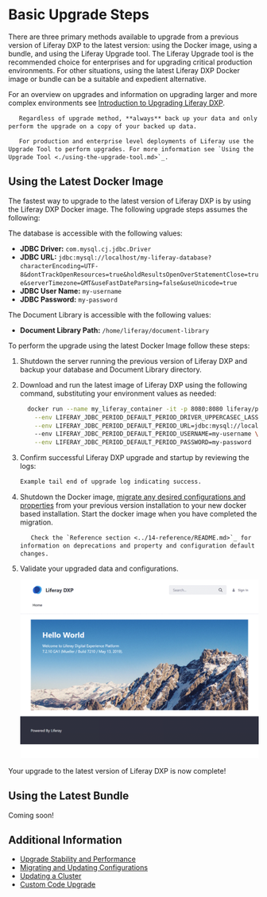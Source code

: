 # Basic Upgrade Steps

There are three primary methods available to upgrade from a previous version of Liferay DXP to the latest version: using the Docker image, using a bundle, and using the Liferay Upgrade tool. The Liferay Upgrade tool is the recommended choice for enterprises and for upgrading critical production environments. For other situations, using the latest Liferay DXP Docker image or bundle can be a suitable and expedient alternative.

For an overview on upgrades and information on upgrading larger and more complex environments see [Introduction to Upgrading Liferay DXP](./introduction-to-upgrading-liferay-dxp.md).

```warning::
   Regardless of upgrade method, **always** back up your data and only perform the upgrade on a copy of your backed up data.
```

```important::
   For production and enterprise level deployments of Liferay use the Upgrade Tool to perform upgrades. For more information see `Using the Upgrade Tool <./using-the-upgrade-tool.md>`_.
```

## Using the Latest Docker Image

The fastest way to upgrade to the latest version of Liferay DXP is by using the Liferay DXP Docker image. The following upgrade steps assumes the following:

The database is accessible with the following values:

* **JDBC Driver:** `com.mysql.cj.jdbc.Driver`
* **JDBC URL:** `jdbc:mysql://localhost/my-liferay-database?characterEncoding=UTF-8&dontTrackOpenResources=true&holdResultsOpenOverStatementClose=true&serverTimezone=GMT&useFastDateParsing=false&useUnicode=true`
* **JDBC User Name:** `my-username`
* **JDBC Password:** `my-password`

The Document Library is accessible with the following values:

* **Document Library Path:** `/home/liferay/document-library`

To perform the upgrade using the latest Docker Image follow these steps:

1. Shutdown the server running the previous version of Liferay DXP and backup your database and Document Library directory.

1. Download and run the latest image of Liferay DXP using the following command, substituting your environment values as needed: <!-- I don't have these steps working as of yet. @Jim can you help me with this? -->

    ```bash
      docker run --name my_liferay_container -it -p 8080:8080 liferay/portal:7.3.0-ga1 \
        --env LIFERAY_JDBC_PERIOD_DEFAULT_PERIOD_DRIVER_UPPERCASEC_LASS_UPPERCASEN_AME=com.mysql.cj.jdbc.Driver \
        --env LIFERAY_JDBC_PERIOD_DEFAULT_PERIOD_URL=jdbc:mysql://localhost/my-liferay-database?characterEncoding=UTF-8&dontTrackOpenResources=true&holdResultsOpenOverStatementClose=true&serverTimezone=GMT&useFastDateParsing=false&useUnicode=true \
        --env LIFERAY_JDBC_PERIOD_DEFAULT_PERIOD_USERNAME=my-username \
        --env LIFERAY_JDBC_PERIOD_DEFAULT_PERIOD_PASSWORD=my-password
    ```

1. Confirm successful Liferay DXP upgrade and startup by reviewing the logs:

    ```bash
    Example tail end of upgrade log indicating success.
    ```

1. Shutdown the Docker image, [migrate any desired configurations and properties](../configuration-and-infrastructure/migrating-configurations-and-properties.md) from your previous version installation to your new docker based installation. Start the docker image when you have completed the migration.

    ```tip::
       Check the `Reference section <../14-reference/README.md>`_ for information on deprecations and property and configuration default changes.
    ```

1. Validate your upgraded data and configurations.

    ![The Liferay DXP landing screen.](./basic-upgrade-steps/images/01.png)

Your upgrade to the latest version of Liferay DXP is now complete!

## Using the Latest Bundle

Coming soon! <!-- Similar to the above section but w/ a bundle -->

## Additional Information

* [Upgrade Stability and Performance](./upgrade-stability-and-performance/upgrade-stability-and-performance-overview.md)
* [Migrating and Updating Configurations](../configuration-and-infrastructure/README.md)
* [Updating a Cluster](../10-Maintaining-a-liferay-dxp-installation/10-maintaining-clusters/01-maintaining-clustered-installations.md)
* [Custom Code Upgrade](https://help.liferay.com/hc/en-us/articles/360029316391-Introduction-to-Upgrading-Code-to-Liferay-DXP-7-2)
